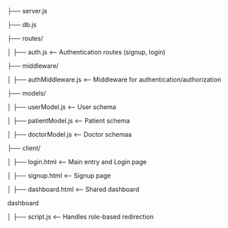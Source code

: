 ├── server.js

├── db.js

├── routes/

│   ├── auth.js         <-- Authentication routes (signup, login)

├── middleware/

│   ├── authMiddleware.js <-- Middleware for authentication/authorization

├── models/

│   ├── userModel.js    <-- User schema

│   ├── patientModel.js <-- Patient schema

│   ├── doctorModel.js  <-- Doctor schemaa

├── client/

│   ├── login.html      <-- Main entry and Login page

│   ├── signup.html     <-- Signup page

│   ├── dashboard.html  <-- Shared dashboard

dashboard

│   ├── script.js       <-- Handles role-based redirection

